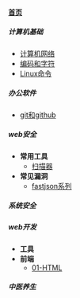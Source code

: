 
#### [首页](?file=home-首页)

##### 计算机基础
- [计算机网络](?file=001-计算机基础/01-计算机网络 "计算机网络")
- [编码和字符](?file=001-计算机基础/02-编码和字符 "编码和字符")
- [Linux命令](?file=001-计算机基础/03-Linux命令 "Linux命令")

##### 办公软件
- [git和github](?file=002-办公软件/01-git和github "git和github")

##### web安全
- **常用工具**
    - [扫描器](?file=003-web安全/00301-常用工具/01-扫描器 "扫描器")
- **常见漏洞**
    - [fastjson系列](?file=003-web安全/00302-常见漏洞/01-fastjson系列 "fastjson系列")

##### 系统安全

##### web开发
- **工具**
- **前端**
    - [01-HTML](?file=005-web开发/00502-前端/00520-01-HTML "01-HTML")

##### 中医养生
